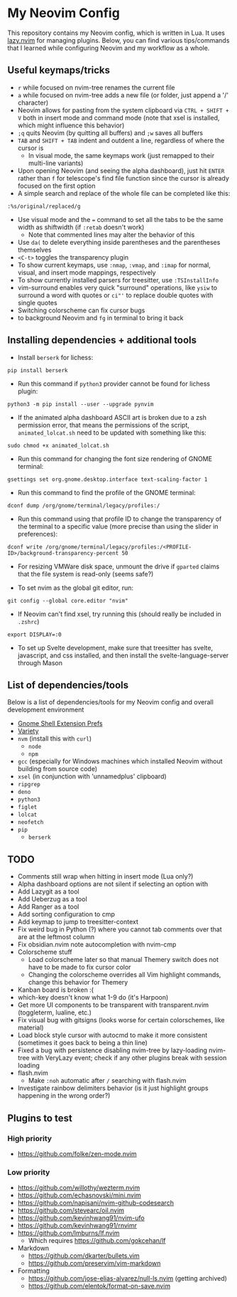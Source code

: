 # My Neovim Config
This repository contains my Neovim config, which is written in Lua. It uses [lazy.nvim](https://github.com/folke/lazy.nvim) for managing plugins. Below, you can find various tips/commands that I learned while configuring Neovim and my workflow as a whole.

## Useful keymaps/tricks
- `r` while focused on nvim-tree renames the current file
- `a` while focused on nvim-tree adds a new file (or folder, just append a '/' character)
- Neovim allows for pasting from the system clipboard via `CTRL + SHIFT + V` both in insert mode and command mode (note that xsel is installed, which might influence this behavior)
- `;q` quits Neovim (by quitting all buffers) and `;w` saves all buffers
- `TAB` and `SHIFT + TAB` indent and outdent a line, regardless of where the cursor is
    - In visual mode, the same keymaps work (just remapped to their multi-line variants)
- Upon opening Neovim (and seeing the alpha dashboard), just hit `ENTER` rather than `f` for telescope's find file function since the cursor is already focused on the first option
- A simple search and replace of the whole file can be completed like this:
```
:%s/original/replaced/g
```
- Use visual mode and the `=` command to set all the tabs to be the same width as shiftwidth (if `:retab` doesn't work)
    - Note that commented lines may alter the behavior of this
- Use `da(` to delete everything inside parentheses and the parentheses themselves
- `<C-t>` toggles the transparency plugin
- To show current keymaps, use `:nmap`, `:vmap`, and `:imap` for normal, visual, and insert mode mappings, respectively
- To show currently installed parsers for treesitter, use `:TSInstallInfo`
- vim-surround enables very quick "surround" operations, like `ysiw` to surround a word with quotes or `ci"'` to replace double quotes with single quotes
- Switching colorscheme can fix cursor bugs
- <C-z> to background Neovim and `fg` in terminal to bring it back

## Installing dependencies + additional tools
- Install `berserk` for lichess:
```
pip install berserk
```
- Run this command if `python3` provider cannot be found for lichess plugin:
```
python3 -m pip install --user --upgrade pynvim
```
- If the animated alpha dashboard ASCII art is broken due to a zsh permission error, that means the permissions of the script, `animated_lolcat.sh` need to be updated with something like this:
```
sudo chmod +x animated_lolcat.sh
```
- Run this command for changing the font size rendering of GNOME terminal:
```
gsettings set org.gnome.desktop.interface text-scaling-factor 1
```
- Run this command to find the profile of the GNOME terminal:
```
dconf dump /org/gnome/terminal/legacy/profiles:/
```
- Run this command using that profile ID to change the transparency of the terminal to a specific value (more precise than using the slider in preferences):
```
dconf write /org/gnome/terminal/legacy/profiles:/<PROFILE-ID>/background-transparency-percent 50
```
- For resizing VMWare disk space, unmount the drive if `gparted` claims that the file system is read-only (seems safe?)

- To set nvim as the global git editor, run:
```
git config --global core.editor "nvim"
```
- If Neovim can't find xsel, try running this (should really be included in `.zshrc`)
```
export DISPLAY=:0
```
- To set up Svelte development, make sure that treesitter has svelte, javascript, and css installed, and then install the svelte-language-server through Mason

## List of dependencies/tools
Below is a list of dependencies/tools for my Neovim config and overall development environment
- [Gnome Shell Extension Prefs](https://www.omgubuntu.co.uk/2017/02/hidden-gnome-shell-extensions-prefs-app)
- [Variety](https://github.com/varietywalls/variety)
- `nvm` (install this with `curl`)
    - `node`
    - `npm`
- `gcc` (especially for Windows machines which installed Neovim without building from source code)
- `xsel` (in conjunction with 'unnamedplus' clipboard)
- `ripgrep`
- `deno`
- `python3`
- `figlet`
- `lolcat`
- `neofetch`
- `pip`
    - `berserk`

## TODO
- Comments still wrap when hitting <CR> in insert mode (Lua only?)
- Alpha dashboard options are not silent if selecting an option with <CR>
- Add Lazygit as a tool
- Add Ueberzug as a tool
- Add Ranger as a tool
- Add sorting configuration to cmp
- Add keymap to jump to treesitter-context
- Fix weird bug in Python (?) where you cannot tab comments over that are at the leftmost column
- Fix obsidian.nvim note autocompletion with nvim-cmp
- Colorscheme stuff
    - Load colorscheme later so that manual Themery switch does not have to be made to fix cursor color
    - Changing the colorscheme overrides all Vim highlight commands, change this behavior for Themery
- Kanban board is broken :(
- which-key doesn't know what <leader>1-9 do (it's Harpoon)
- Get more UI components to be transparent with transparent.nvim (toggleterm, lualine, etc.)
- Fix visual bug with gitsigns (looks worse for certain colorschemes, like material)
- Load block style cursor with autocmd to make it more consistent (sometimes it goes back to being a thin line)
- Fixed a bug with persistence disabling nvim-tree by lazy-loading nvim-tree with VeryLazy event; check if any other plugins break with session loading
- flash.nvim
    - Make `:noh` automatic after `/` searching with flash.nvim
- Investigate rainbow delimiters behavior (is it just highlight groups happening in the wrong order?)

## Plugins to test
### High priority
- https://github.com/folke/zen-mode.nvim

### Low priority
- https://github.com/willothy/wezterm.nvim
- https://github.com/echasnovski/mini.nvim
- https://github.com/napisani/nvim-github-codesearch
- https://github.com/stevearc/oil.nvim
- https://github.com/kevinhwang91/nvim-ufo
- https://github.com/kevinhwang91/rnvimr
- https://github.com/lmburns/lf.nvim
    - Which requires https://github.com/gokcehan/lf
- Markdown
    - https://github.com/dkarter/bullets.vim
    - https://github.com/preservim/vim-markdown
- Formatting
    - https://github.com/jose-elias-alvarez/null-ls.nvim (getting archived)
    - https://github.com/elentok/format-on-save.nvim
